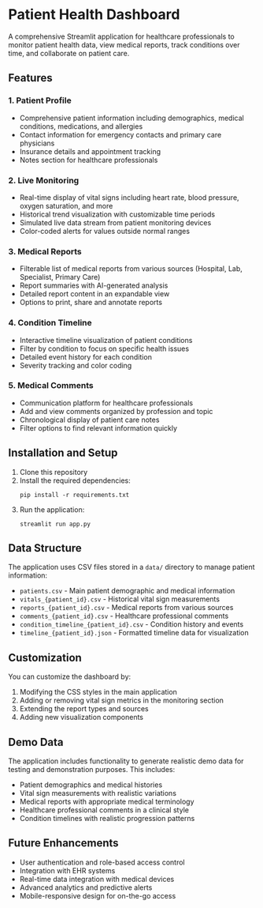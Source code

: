 # Patient Health Dashboard

A comprehensive Streamlit application for healthcare professionals to monitor patient health data, view medical reports, track conditions over time, and collaborate on patient care.

## Features

### 1. Patient Profile
- Comprehensive patient information including demographics, medical conditions, medications, and allergies
- Contact information for emergency contacts and primary care physicians
- Insurance details and appointment tracking
- Notes section for healthcare professionals

### 2. Live Monitoring
- Real-time display of vital signs including heart rate, blood pressure, oxygen saturation, and more
- Historical trend visualization with customizable time periods
- Simulated live data stream from patient monitoring devices
- Color-coded alerts for values outside normal ranges

### 3. Medical Reports
- Filterable list of medical reports from various sources (Hospital, Lab, Specialist, Primary Care)
- Report summaries with AI-generated analysis
- Detailed report content in an expandable view
- Options to print, share and annotate reports

### 4. Condition Timeline
- Interactive timeline visualization of patient conditions
- Filter by condition to focus on specific health issues
- Detailed event history for each condition
- Severity tracking and color coding

### 5. Medical Comments
- Communication platform for healthcare professionals
- Add and view comments organized by profession and topic
- Chronological display of patient care notes
- Filter options to find relevant information quickly

## Installation and Setup

1. Clone this repository
2. Install the required dependencies:
   ```
   pip install -r requirements.txt
   ```
3. Run the application:
   ```
   streamlit run app.py
   ```

## Data Structure

The application uses CSV files stored in a `data/` directory to manage patient information:

- `patients.csv` - Main patient demographic and medical information
- `vitals_{patient_id}.csv` - Historical vital sign measurements
- `reports_{patient_id}.csv` - Medical reports from various sources
- `comments_{patient_id}.csv` - Healthcare professional comments
- `condition_timeline_{patient_id}.csv` - Condition history and events
- `timeline_{patient_id}.json` - Formatted timeline data for visualization

## Customization

You can customize the dashboard by:

1. Modifying the CSS styles in the main application
2. Adding or removing vital sign metrics in the monitoring section
3. Extending the report types and sources
4. Adding new visualization components

## Demo Data

The application includes functionality to generate realistic demo data for testing and demonstration purposes. This includes:

- Patient demographics and medical histories
- Vital sign measurements with realistic variations
- Medical reports with appropriate medical terminology
- Healthcare professional comments in a clinical style
- Condition timelines with realistic progression patterns

## Future Enhancements

- User authentication and role-based access control
- Integration with EHR systems
- Real-time data integration with medical devices
- Advanced analytics and predictive alerts
- Mobile-responsive design for on-the-go access